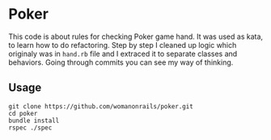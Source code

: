 # Poker

This code is about rules for checking Poker game hand. It was used as kata, to learn how to do refactoring. Step by step I cleaned up logic which originaly was in `hand.rb` file and I extraced it to separate classes and behaviors. Going through commits you can see my way of thinking.

## Usage

```
git clone https://github.com/womanonrails/poker.git
cd poker
bundle install
rspec ./spec
```
